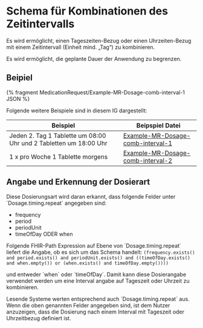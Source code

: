 # Schema für Kombinationen des Zeitintervalls

Es wird ermöglicht, einen Tageszeiten-Bezug oder einen Uhrzeiten-Bezug mit einem Zeitintervall (Einheit mind. „Tag“) zu kombinieren.

Es wird ermöglicht, die geplante Dauer der Anwendung zu begrenzen.

## Beipiel

{% fragment MedicationRequest/Example-MR-Dosage-comb-interval-1 JSON %}

Folgende weitere Beispiele sind in diesem IG dargestellt:

| Beispiel    | Beipspiel Datei |
| -------- | ------- |
| Jeden 2. Tag 1 Tablette um 08:00 Uhr und 2 Tabletten um 18:00 Uhr  | [Example-MR-Dosage-comb-interval-1](./MedicationRequest-Example-MR-Dosage-comb-interval-1.html)    |  |
| 1 x pro Woche 1 Tablette morgens  | [Example-MR-Dosage-comb-interval-2](./MedicationRequest-Example-MR-Dosage-comb-interval-2.html)    |

## Angabe und Erkennung der Dosierart 

Diese Dosierungsart wird daran erkannt, dass folgende Felder unter ´Dosage.timing.repeat´ angegeben sind:
- frequency
- period
- periodUnit
- timeOfDay ODER when

Folgende FHIR-Path Expression auf Ebene von ´Dosage.timing.repeat´ liefert die Angabe, ob es sich um das Schema handelt: `(frequency.exists() and period.exists() and periodUnit.exists() and ((timeOfDay.exists() and when.empty()) or (when.exists() and timeOfDay.empty())))`

und entweder ´when´ oder ´timeOfDay´. Damit kann diese Dosierangabe verwendet werden um eine Interval angabe auf Tageszeit oder Uhrzeit zu kombinieren.

Lesende Systeme werten entsprechend auch ´Dosage.timing.repeat´ aus. 
Wenn die oben genannten Felder angegeben sind, ist dem Nutzer anzuzeigen, dass die Dosierung nach einem Interval mit Tageszeit oder Uhrzeitbezug definiert ist.
